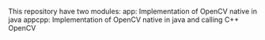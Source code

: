 This repository have two modules: 
  app: Implementation of OpenCV native in java
  appcpp: Implementation of OpenCV native in java and calling C++ OpenCV
